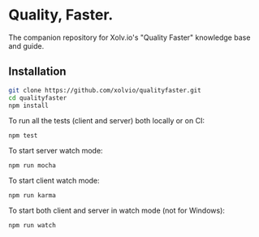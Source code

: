 Quality, Faster.
================
The companion repository for Xolv.io's "Quality Faster" knowledge base and guide.

## Installation

```bash
git clone https://github.com/xolvio/qualityfaster.git
cd qualityfaster
npm install
```

To run all the tests (client and server) both locally or on CI:
```
npm test
```

To start server watch mode:
```
npm run mocha
```

To start client watch mode:
```
npm run karma
```

To start both client and server in watch mode (not for Windows):
```
npm run watch
```
